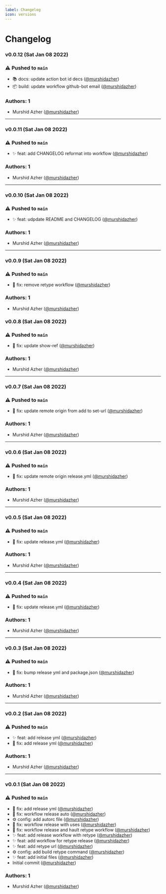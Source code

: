 ```yaml
---
label: Changelog
icon: versions
---
```

# Changelog

### v0.0.12 (Sat Jan 08 2022)

### ⚠️ Pushed to `main`

- :books: docs: update action bot id decs ([@murshidazher](https://github.com/murshidazher))
- :package: build: update workflow github-bot email ([@murshidazher](https://github.com/murshidazher))

### Authors: 1

- Murshid Azher ([@murshidazher](https://github.com/murshidazher))

---

### v0.0.11 (Sat Jan 08 2022)

### ⚠️ Pushed to `main`

- :sparkles: feat: add CHANGELOG reformat into workflow ([@murshidazher](https://github.com/murshidazher))

### Authors: 1

- Murshid Azher ([@murshidazher](https://github.com/murshidazher))

---

### v0.0.10 (Sat Jan 08 2022)

### ⚠️ Pushed to `main`

- :sparkles: feat: udpdate README and CHANGELOG ([@murshidazher](https://github.com/murshidazher))

### Authors: 1

- Murshid Azher ([@murshidazher](https://github.com/murshidazher))

---

### v0.0.9 (Sat Jan 08 2022)

### ⚠️ Pushed to `main`

- :bug: fix: remove retype workflow ([@murshidazher](https://github.com/murshidazher))

### Authors: 1

- Murshid Azher ([@murshidazher](https://github.com/murshidazher))

### v0.0.8 (Sat Jan 08 2022)

### ⚠️ Pushed to `main`

- :bug: fix: update show-ref ([@murshidazher](https://github.com/murshidazher))

### Authors: 1

- Murshid Azher ([@murshidazher](https://github.com/murshidazher))

---

### v0.0.7 (Sat Jan 08 2022)

### ⚠️ Pushed to `main`

- :bug: fix: update remote origin from add to set-url ([@murshidazher](https://github.com/murshidazher))

### Authors: 1

- Murshid Azher ([@murshidazher](https://github.com/murshidazher))

---

### v0.0.6 (Sat Jan 08 2022)

### ⚠️ Pushed to `main`

- :bug: fix: update remote origin release.yml ([@murshidazher](https://github.com/murshidazher))

### Authors: 1

- Murshid Azher ([@murshidazher](https://github.com/murshidazher))

---

### v0.0.5 (Sat Jan 08 2022)

### ⚠️ Pushed to `main`

- :bug: fix: update release.yml ([@murshidazher](https://github.com/murshidazher))

### Authors: 1

- Murshid Azher ([@murshidazher](https://github.com/murshidazher))

---

### v0.0.4 (Sat Jan 08 2022)

### ⚠️ Pushed to `main`

- :bug: fix: update release.yml ([@murshidazher](https://github.com/murshidazher))

### Authors: 1

- Murshid Azher ([@murshidazher](https://github.com/murshidazher))

---

### v0.0.3 (Sat Jan 08 2022)

### ⚠️ Pushed to `main`

- :bug: fix: bump release yml and package.json ([@murshidazher](https://github.com/murshidazher))

### Authors: 1

- Murshid Azher ([@murshidazher](https://github.com/murshidazher))

---

### v0.0.2 (Sat Jan 08 2022)

### ⚠️ Pushed to `main`

- :sparkles: feat: add release yml ([@murshidazher](https://github.com/murshidazher))
- :bug: fix: add release yml ([@murshidazher](https://github.com/murshidazher))

### Authors: 1

- Murshid Azher ([@murshidazher](https://github.com/murshidazher))

---

### v0.0.1 (Sat Jan 08 2022)

### ⚠️ Pushed to `main`

- :bug: fix: add release yml ([@murshidazher](https://github.com/murshidazher))
- :bug: fix: workflow release auto ([@murshidazher](https://github.com/murshidazher))
- :gear: config: add autorc file ([@murshidazher](https://github.com/murshidazher))
- :bug: fix: workflow release with uses ([@murshidazher](https://github.com/murshidazher))
- :bug: fix: workflow release and hault retype workflow ([@murshidazher](https://github.com/murshidazher))
- :sparkles: feat: add release workflow with retype ([@murshidazher](https://github.com/murshidazher))
- :sparkles: feat: add workflow for retype release ([@murshidazher](https://github.com/murshidazher))
- :sparkles: feat: add retype url ([@murshidazher](https://github.com/murshidazher))
- :gear: config: add build retype command ([@murshidazher](https://github.com/murshidazher))
- :sparkles: feat: add initial files ([@murshidazher](https://github.com/murshidazher))
- Initial commit ([@murshidazher](https://github.com/murshidazher))

### Authors: 1

- Murshid Azher ([@murshidazher](https://github.com/murshidazher))
